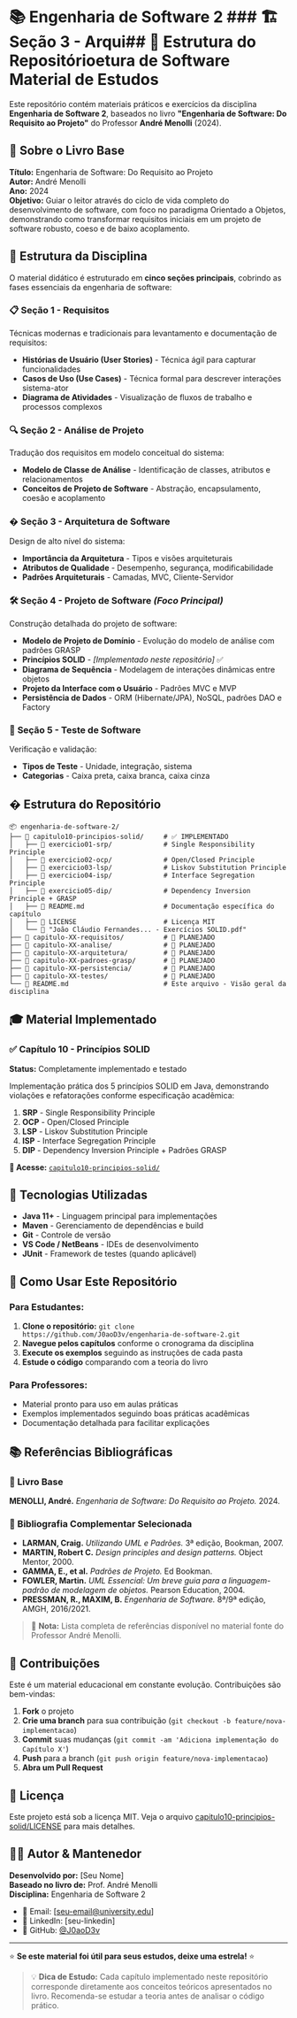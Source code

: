 # 📚 Engenharia de Software 2 ### 🏗️ **Seção 3 - Arqui## 📁 Estrutura do Repositórioetura de Software** Material de Estudos

Este repositório contém materiais práticos e exercícios da disciplina **Engenharia de Software 2**, baseados no livro **"Engenharia de Software: Do Requisito ao Projeto"** do Professor **André Menolli** (2024).

## 📖 Sobre o Livro Base

**Título:** Engenharia de Software: Do Requisito ao Projeto  
**Autor:** André Menolli  
**Ano:** 2024  
**Objetivo:** Guiar o leitor através do ciclo de vida completo do desenvolvimento de software, com foco no paradigma Orientado a Objetos, demonstrando como transformar requisitos iniciais em um projeto de software robusto, coeso e de baixo acoplamento.

## 🎯 Estrutura da Disciplina

O material didático é estruturado em **cinco seções principais**, cobrindo as fases essenciais da engenharia de software:

### 📋 **Seção 1 - Requisitos**

Técnicas modernas e tradicionais para levantamento e documentação de requisitos:

- **Histórias de Usuário (User Stories)** - Técnica ágil para capturar funcionalidades
- **Casos de Uso (Use Cases)** - Técnica formal para descrever interações sistema-ator
- **Diagrama de Atividades** - Visualização de fluxos de trabalho e processos complexos

### 🔍 **Seção 2 - Análise de Projeto**

Tradução dos requisitos em modelo conceitual do sistema:

- **Modelo de Classe de Análise** - Identificação de classes, atributos e relacionamentos
- **Conceitos de Projeto de Software** - Abstração, encapsulamento, coesão e acoplamento

### �️ **Seção 3 - Arquitetura de Software**

Design de alto nível do sistema:

- **Importância da Arquitetura** - Tipos e visões arquiteturais
- **Atributos de Qualidade** - Desempenho, segurança, modificabilidade
- **Padrões Arquiteturais** - Camadas, MVC, Cliente-Servidor

### 🛠️ **Seção 4 - Projeto de Software** _(Foco Principal)_

Construção detalhada do projeto de software:

- **Modelo de Projeto de Domínio** - Evolução do modelo de análise com padrões GRASP
- **Princípios SOLID** - _[Implementado neste repositório]_ ✅
- **Diagrama de Sequência** - Modelagem de interações dinâmicas entre objetos
- **Projeto da Interface com o Usuário** - Padrões MVC e MVP
- **Persistência de Dados** - ORM (Hibernate/JPA), NoSQL, padrões DAO e Factory

### 🧪 **Seção 5 - Teste de Software**

Verificação e validação:

- **Tipos de Teste** - Unidade, integração, sistema
- **Categorias** - Caixa preta, caixa branca, caixa cinza

## � Estrutura do Repositório

```
📦 engenharia-de-software-2/
├── 📁 capitulo10-principios-solid/     # ✅ IMPLEMENTADO
│   ├── 📁 exercicio01-srp/             # Single Responsibility Principle
│   ├── 📁 exercicio02-ocp/             # Open/Closed Principle
│   ├── 📁 exercicio03-lsp/             # Liskov Substitution Principle
│   ├── 📁 exercicio04-isp/             # Interface Segregation Principle
│   ├── 📁 exercicio05-dip/             # Dependency Inversion Principle + GRASP
│   ├── 📄 README.md                    # Documentação específica do capítulo
│   ├── 📄 LICENSE                      # Licença MIT
│   └── 📄 "João Cláudio Fernandes... - Exercícios SOLID.pdf"
├── 📁 capitulo-XX-requisitos/          # 🚧 PLANEJADO
├── 📁 capitulo-XX-analise/             # 🚧 PLANEJADO
├── 📁 capitulo-XX-arquitetura/         # 🚧 PLANEJADO
├── 📁 capitulo-XX-padroes-grasp/       # 🚧 PLANEJADO
├── 📁 capitulo-XX-persistencia/        # 🚧 PLANEJADO
├── 📁 capitulo-XX-testes/              # 🚧 PLANEJADO
└── 📄 README.md                        # Este arquivo - Visão geral da disciplina
```

## 🎓 Material Implementado

### ✅ **Capítulo 10 - Princípios SOLID**

**Status:** Completamente implementado e testado

Implementação prática dos 5 princípios SOLID em Java, demonstrando violações e refatorações conforme especificação acadêmica:

1. **SRP** - Single Responsibility Principle
2. **OCP** - Open/Closed Principle
3. **LSP** - Liskov Substitution Principle
4. **ISP** - Interface Segregation Principle
5. **DIP** - Dependency Inversion Principle + Padrões GRASP

**🔗 Acesse:** [`capitulo10-principios-solid/`](./capitulo10-principios-solid/)

## 🔧 Tecnologias Utilizadas

- **Java 11+** - Linguagem principal para implementações
- **Maven** - Gerenciamento de dependências e build
- **Git** - Controle de versão
- **VS Code / NetBeans** - IDEs de desenvolvimento
- **JUnit** - Framework de testes (quando aplicável)

## 🚀 Como Usar Este Repositório

### Para Estudantes:

1. **Clone o repositório:** `git clone https://github.com/J0aoD3v/engenharia-de-software-2.git`
2. **Navegue pelos capítulos** conforme o cronograma da disciplina
3. **Execute os exemplos** seguindo as instruções de cada pasta
4. **Estude o código** comparando com a teoria do livro

### Para Professores:

- Material pronto para uso em aulas práticas
- Exemplos implementados seguindo boas práticas acadêmicas
- Documentação detalhada para facilitar explicações

## 📚 Referências Bibliográficas

### 📘 Livro Base

**MENOLLI, André.** _Engenharia de Software: Do Requisito ao Projeto._ 2024.

### 📖 Bibliografia Complementar Selecionada

- **LARMAN, Craig.** _Utilizando UML e Padrões._ 3ª edição, Bookman, 2007.
- **MARTIN, Robert C.** _Design principles and design patterns._ Object Mentor, 2000.
- **GAMMA, E., et al.** _Padrões de Projeto._ Ed Bookman.
- **FOWLER, Martin.** _UML Essencial: Um breve guia para a linguagem-padrão de modelagem de objetos._ Pearson Education, 2004.
- **PRESSMAN, R., MAXIM, B.** _Engenharia de Software._ 8ª/9ª edição, AMGH, 2016/2021.

> 📝 **Nota:** Lista completa de referências disponível no material fonte do Professor André Menolli.

## 🤝 Contribuições

Este é um material educacional em constante evolução. Contribuições são bem-vindas:

1. **Fork** o projeto
2. **Crie uma branch** para sua contribuição (`git checkout -b feature/nova-implementacao`)
3. **Commit** suas mudanças (`git commit -am 'Adiciona implementação do Capítulo X'`)
4. **Push** para a branch (`git push origin feature/nova-implementacao`)
5. **Abra um Pull Request**

## 📝 Licença

Este projeto está sob a licença MIT. Veja o arquivo [capitulo10-principios-solid/LICENSE](capitulo10-principios-solid/LICENSE) para mais detalhes.

## 👨‍💻 Autor & Mantenedor

**Desenvolvido por:** [Seu Nome]  
**Baseado no livro de:** Prof. André Menolli  
**Disciplina:** Engenharia de Software 2

- 📧 Email: [seu-email@university.edu]
- 💼 LinkedIn: [seu-linkedin]
- 🐙 GitHub: [@J0aoD3v](https://github.com/J0aoD3v)

---

⭐ **Se este material foi útil para seus estudos, deixe uma estrela!** ⭐

> 💡 **Dica de Estudo:** Cada capítulo implementado neste repositório corresponde diretamente aos conceitos teóricos apresentados no livro. Recomenda-se estudar a teoria antes de analisar o código prático.
